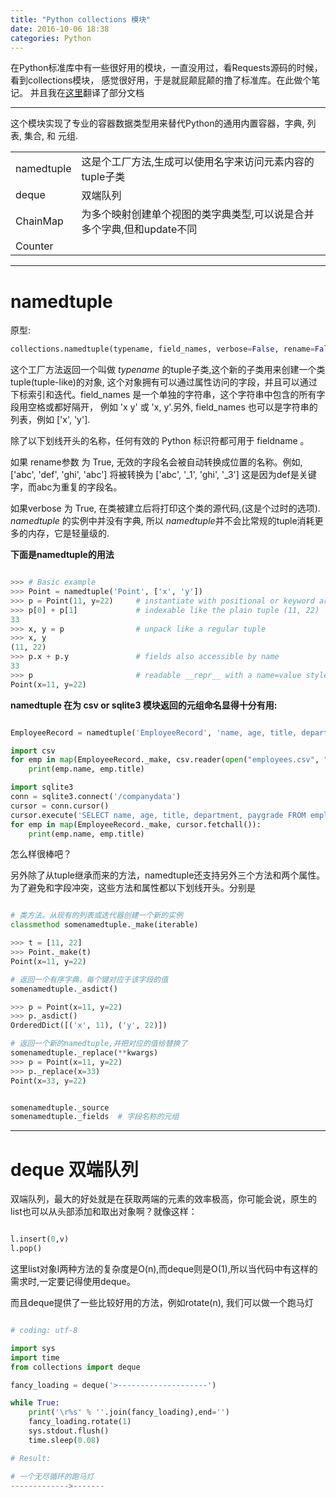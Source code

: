 ```yaml
---
title: "Python collections 模块"
date: 2016-10-06 18:38
categories: Python
---
```


在Python标准库中有一些很好用的模块，一直没用过，看Requests源码的时候，看到collections模块，
感觉很好用，于是就屁颠屁颠的撸了标准库。在此做个笔记。
并且我在[这里](http://python.usyiyi.cn/translate/python_352/library/collections.html)翻译了部分文档


--------------------------

这个模块实现了专业的容器数据类型用来替代Python的通用内置容器，字典, 列表, 集合, 和 元组.

|||
|-----|------|
|namedtuple|这是个工厂方法,生成可以使用名字来访问元素内容的tuple子类|
|deque|双端队列|
|ChainMap|为多个映射创建单个视图的类字典类型,可以说是合并多个字典,但和update不同|
|Counter| |



-------------

# namedtuple
原型:

```Python
collections.namedtuple(typename, field_names, verbose=False, rename=False)
```

这个工厂方法返回一个叫做 _typename_ 的tuple子类,这个新的子类用来创建一个类tuple(tuple-like)的对象,
这个对象拥有可以通过属性访问的字段，并且可以通过下标索引和迭代。field\_names 是一个单独的字符串，这个字符串中包含的所有字段用空格或都好隔开，
例如 'x y' 或 'x, y'.另外, field\_names 也可以是字符串的列表，例如 ['x', 'y'].

除了以下划线开头的名称，任何有效的 Python 标识符都可用于 fieldname 。

如果 rename参数 为 True, 无效的字段名会被自动转换成位置的名称。例如, ['abc', 'def', 'ghi', 'abc'] 将被转换为 ['abc', '\_1', 'ghi', \'_3']
这是因为def是关键字，而abc为重复的字段名。

如果verbose 为 True, 在类被建立后将打印这个类的源代码,(这是个过时的选项).
*namedtuple* 的实例中并没有字典, 所以 *namedtuple*并不会比常规的tuple消耗更多的内存，它是轻量级的.

**下面是namedtuple的用法**

```python

>>> # Basic example
>>> Point = namedtuple('Point', ['x', 'y'])
>>> p = Point(11, y=22)     # instantiate with positional or keyword arguments
>>> p[0] + p[1]             # indexable like the plain tuple (11, 22)
33
>>> x, y = p                # unpack like a regular tuple
>>> x, y
(11, 22)
>>> p.x + p.y               # fields also accessible by name
33
>>> p                       # readable __repr__ with a name=value style
Point(x=11, y=22)
```

**namedtuple 在为 csv or sqlite3 模块返回的元组命名显得十分有用:**

```Python

EmployeeRecord = namedtuple('EmployeeRecord', 'name, age, title, department, paygrade')

import csv
for emp in map(EmployeeRecord._make, csv.reader(open("employees.csv", "rb"))):
    print(emp.name, emp.title)

import sqlite3
conn = sqlite3.connect('/companydata')
cursor = conn.cursor()
cursor.execute('SELECT name, age, title, department, paygrade FROM employees')
for emp in map(EmployeeRecord._make, cursor.fetchall()):
    print(emp.name, emp.title)

```

怎么样很棒吧？ 

另外除了从tuple继承而来的方法，namedtuple还支持另外三个方法和两个属性。
为了避免和字段冲突，这些方法和属性都以下划线开头。分别是

```Python

# 类方法。从现有的列表或迭代器创建一个新的实例
classmethod somenamedtuple._make(iterable)

>>> t = [11, 22]
>>> Point._make(t)
Point(x=11, y=22)

# 返回一个有序字典，每个键对应于该字段的值
somenamedtuple._asdict()

>>> p = Point(x=11, y=22)
>>> p._asdict()
OrderedDict([('x', 11), ('y', 22)])

# 返回一个新的namedtuple,并把对应的值给替换了
somenamedtuple._replace(**kwargs)
>>> p = Point(x=11, y=22)
>>> p._replace(x=33)
Point(x=33, y=22)


somenamedtuple._source
somenamedtuple._fields  # 字段名称的元组

```

-------------------

# deque  双端队列

双端队列，最大的好处就是在获取两端的元素的效率极高，你可能会说，原生的list也可以从头部添加和取出对象啊？就像这样：

```Python

l.insert(0,v)
l.pop()

```


这里list对象l两种方法的复杂度是O(n),而deque则是O(1),所以当代码中有这样的需求时,一定要记得使用deque。

而且deque提供了一些比较好用的方法，例如rotate(n), 我们可以做一个跑马灯


```Python

# coding: utf-8

import sys
import time
from collections import deque

fancy_loading = deque('>--------------------')

while True:
    print('\r%s' % ''.join(fancy_loading),end='')
    fancy_loading.rotate(1)
    sys.stdout.flush()
    time.sleep(0.08)

# Result:

# 一个无尽循环的跑马灯
------------->-------

```